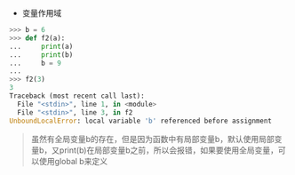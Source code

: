 - 变量作用域

```python
>>> b = 6 
>>> def f2(a): 
...     print(a) 
...     print(b) 
...     b = 9 
... 
>>> f2(3) 
3 
Traceback (most recent call last): 
  File "<stdin>", line 1, in <module> 
  File "<stdin>", line 3, in f2 
UnboundLocalError: local variable 'b' referenced before assignment
```

> 虽然有全局变量b的存在，但是因为函数中有局部变量b，默认使用局部变量b，又print(b)在局部变量b之前，所以会报错，如果要使用全局变量，可以使用global b来定义

